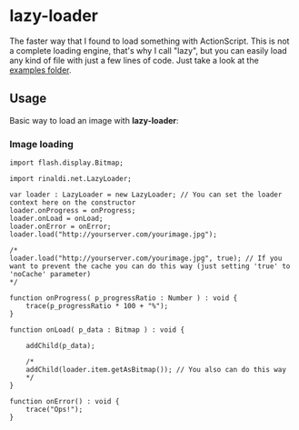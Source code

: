 # lazy-loader #

The faster way that I found to load something with ActionScript.
This is not a complete loading engine, that's why I call "lazy", but you can easily load any kind of file with just a few lines of code.
Just take a look at the [examples folder][examples_folder].

[examples_folder]: http://github.com/rafaelrinaldi/lazy-loader/tree/master//examples

## Usage ##

Basic way to load an image with **lazy-loader**:

### Image loading ###
	
	import flash.display.Bitmap;
	
	import rinaldi.net.LazyLoader;
	
	var loader : LazyLoader = new LazyLoader; // You can set the loader context here on the constructor
	loader.onProgress = onProgress;
	loader.onLoad = onLoad;
	loader.onError = onError;
	loader.load("http://yourserver.com/yourimage.jpg");
	
	/*
	loader.load("http://yourserver.com/yourimage.jpg", true); // If you want to prevent the cache you can do this way (just setting 'true' to 'noCache' parameter)
	*/

	function onProgress( p_progressRatio : Number ) : void {
		trace(p_progressRatio * 100 + "%");
	}

	function onLoad( p_data : Bitmap ) : void {
		
		addChild(p_data);
		
		/*
		addChild(loader.item.getAsBitmap()); // You also can do this way
		*/
	}

	function onError() : void {
		trace("Ops!");
	}